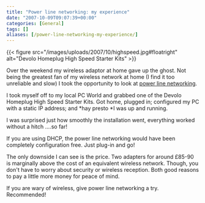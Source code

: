 ```yaml
---
title: "Power line networking: my experience"
date: "2007-10-09T09:07:39+00:00"
categories: [General]
tags: []
aliases: [/power-line-networking-my-experience/]
---
```


{{< figure src="/images/uploads/2007/10/highspeed.jpg#floatright" alt="Devolo Homeplug High Speed Starter Kits" >}}

Over the weekend my wireless adaptor at home gave up the ghost. Not being the greatest fan of my wireless network at home (I find it too unreliable and slow) I took the opportunity to look at [power line networking](https://en.wikipedia.org/wiki/Powerline_networking).

I took myself off to my local PC World and grabbed one of the Devolo Homeplug High Speed Starter Kits. Got home, plugged in; configured my PC with a static IP address; and *hay presto *I was up and running.

I was surprised just how smoothly the installation went, everything worked without a hitch ....so far!

If you are using DHCP, the power line networking would have been completely configuration free. Just plug-in and go!

The only downside I can see is the price. Two adapters for around £85-90 is marginally above the cost of an equivalent wireless network. Though, you don't have to worry about security or wireless reception. Both good reasons to pay a little more money for peace of mind.

If you are wary of wireless, give power line networking a try. Recommended!
